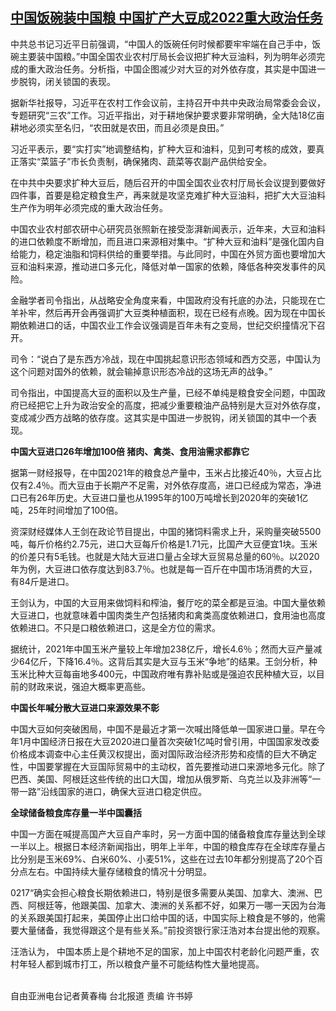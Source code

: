 <!--1640769873000-->
[中国饭碗装中国粮 中国扩产大豆成2022重大政治任务](https://www.rfa.org/mandarin/yataibaodao/jingmao/hcm1229a-12292021041731.html)
------

<p>中共总书记习近平日前强调，“中国人的饭碗任何时候都要牢牢端在自己手中，饭碗主要装中国粮。”中国全国农业农村厅局长会议把扩种大豆油料，列为明年必须完成的重大政治任务。分析指，中国企图减少对大豆的对外依存度，其实是中国进一步脱钩，闭关锁国的表现。</p><p>据新华社报导，习近平在农村工作会议前，主持召开中共中央政治局常委会会议，专题研究“三农”工作。习近平指出，对于耕地保护要求要非常明确，全大陆18亿亩耕地必须实至名归，“农田就是农田，而且必须是良田。”</p><p>习近平表示，要“实打实”地调整结构，扩种大豆和油料，见到可考核的成效，要真正落实“菜篮子”市长负责制，确保猪肉、蔬菜等农副产品供给安全。</p><p>在中共中央要求扩种大豆后，随后召开的中国全国农业农村厅局长会议提到要做好四件事，首要是稳定粮食生产，再来就是攻坚克难扩种大豆油料，把扩大大豆油料生产作为明年必须完成的重大政治任务。</p><p>中国农业农村部农研中心研究员张照新在接受澎湃新闻表示，近年来，大豆和油料的进口依赖度不断增加，而且进口来源相对集中。“扩种大豆和油料”是强化国内自给能力，稳定油脂和饲料供给的重要举措。与此同时，中国在外贸方面也要增加大豆和油料来源，推动进口多元化，降低对单一国家的依赖，降低各种突发事件的风险。</p><p>金融学者司令指出，从战略安全角度来看，中国政府没有托底的办法，只能现在亡羊补牢，然后再开会再强调扩大豆类种植面积，现在已经有点晚。因为现在中国长期依赖进口的话，中国农业工作会议强调是百年未有之变局，世纪交织撞情况下召开。</p><p>司令：“说白了是东西方冷战，现在中国挑起意识形态领域和西方交恶，中国认为这个问题对国外的依赖，就会输掉意识形态冷战的这场无声的战争。”</p><p>司令指出，中国提高大豆的面积以及生产量，已经不单纯是粮食安全问题，中国政府已经把它上升为政治安全的高度，把减少重要粮油产品特别是大豆对外依存度，变成减少西方战略的依存度。这其实是中国进一步脱钩，闭关锁国的其中一个表现。</p><p><strong>中国大豆进口26年增加100倍 猪肉、禽类、食用油需求都靠它</strong></p><p>据第一财经报导，在中国2021年的粮食总产量中，玉米占比接近40％，大豆占比仅有2.4％。而大豆由于长期产不足需，对外依存度高，进口已经成为常态，净进口已有26年历史。大豆进口量也从1995年的100万吨增长到2020年的突破1亿吨，25年时间增加了100倍。</p><p>资深财经媒体人王剑在政论节目提出，中国的猪饲料需求上升，采购量突破5500吨，每斤价格约2.75元，进口大豆每斤价格是1.71元，比国产大豆便宜1块。玉米的价差只有5毛钱。也就是大陆大豆进口量占全球大豆贸易总量的60％。以2020年为例，大豆进口依存度达到83.7％。也就是每一百斤在中国市场消费的大豆，有84斤是进口。</p><p>王剑认为，中国的大豆用来做饲料和榨油，餐厅吃的菜全都是豆油。中国大量依赖大豆进口，也就意味着中国肉类生产包括猪肉和禽类高度依赖进口，食用油也高度依赖进口。不只是口粮依赖进口，这是全方位的需求。</p><p>据统计，2021年中国玉米产量较上年增加238亿斤，增长4.6％；然而大豆产量减少64亿斤，下降16.4％。这背后其实是大豆与玉米“争地”的结果。王剑分析，种玉米比种大豆每亩地多400元，中国政府唯有靠补贴或是强迫农民种植大豆，以目前的财政来说，强迫大概率更高些。</p><p><strong>中国长年喊分散大豆进口来源效果不彰</strong></p><p>中国大豆如何突破困局，中国不是最近才第一次喊出降低单一国家进口量。早在今年1月中国经济日报在大豆2020进口量首次突破1亿吨时曾引用，中国国家发改委价格成本调查中心主任黄汉权提出，面对国际政治经济形势和疫情的巨大不确定性，中国要掌握在大豆国际贸易中的主动权，首先要推动进口来源地多元化。除了巴西、美国、阿根廷这些传统的出口大国，增加从俄罗斯、乌克兰以及非洲等“一带一路”沿线国家的进口，确保大豆进口稳定供应。</p><p><strong>全球储备粮食库存量一半中国囊括</strong></p><p>中国一方面在喊提高国产大豆自产率时，另一方面中国的储备粮食库存量达到全球一半以上。根据日本经济新闻指出，明年上半年，中国的粮食库存在全球库存量占比分别是玉米69%、白米60%、小麦51%，这些在过去10年都分别提高了20个百分点左右。中国持续大量存储粮食的情况十分明显。</p><p>0217“确实会担心粮食长期依赖进口，特别是很多需要从美国、加拿大、澳洲、巴西、阿根廷等，他跟美国、加拿大、澳洲的关系都不好，如果万一哪一天因为台海的关系跟美国打起来，美国停止出口给中国的话，中国实际上粮食是不够的，他需要大量储备，我觉得跟这个是有些关系。”前投资银行家汪浩对本台提出他的观察。</p><p>汪浩认为， 中国本质上是个耕地不足的国家，加上中国农村老龄化问题严重，农村年轻人都到城市打工，所以粮食产量不可能结构性大量地提高。</p><p><br/>自由亚洲电台记者黄春梅 台北报道 责编 许书婷</p><p></p>
